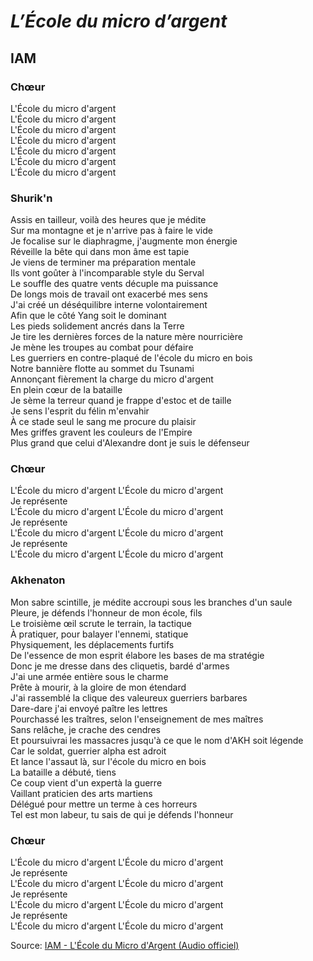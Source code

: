 # *L’École du micro d’argent*
## IAM

### Chœur


L'École du micro d'argent   
L'École du micro d'argent  
L'École du micro d'argent  
L'École du micro d'argent  
L'École du micro d'argent   
L'École du micro d'argent   
L'École du micro d'argent   


### Shurik'n

Assis en tailleur, voilà des heures que je médite\
Sur ma montagne et je n'arrive pas à faire le vide\
Je focalise sur le diaphragme, j'augmente mon énergie\
Réveille la bête qui dans mon âme est tapie\
Je viens de terminer ma préparation mentale\
Ils vont goûter à l'incomparable style du Serval\
Le souffle des quatre vents décuple ma puissance\
De longs mois de travail ont exacerbé mes sens\
J'ai créé un déséquilibre interne volontairement\
Afin que le côté Yang soit le dominant\
Les pieds solidement ancrés dans la Terre\
Je tire les dernières forces de la nature mère nourricière\
Je mène les troupes au combat pour défaire\
Les guerriers en contre-plaqué de l'école du micro en bois\
Notre bannière flotte au sommet du Tsunami\
Annonçant fièrement la charge du micro d'argent\
En plein cœur de la bataille\
Je sème la terreur quand je frappe d'estoc et de taille\
Je sens l'esprit du félin m'envahir\
À ce stade seul le sang me procure du plaisir\
Mes griffes gravent les couleurs de l'Empire\
Plus grand que celui d'Alexandre dont je suis le défenseur

### Chœur

L'École du micro d'argent L'École du micro d'argent\
Je représente\
L'École du micro d'argent L'École du micro d'argent\
Je représente\
L'École du micro d'argent L'École du micro d'argent\
Je représente\
L'École du micro d'argent L'École du micro d'argent

### Akhenaton

Mon sabre scintille, je médite accroupi sous les branches d'un saule\
Pleure, je défends l'honneur de mon école, fils\
Le troisième œil scrute le terrain, la tactique\
À pratiquer, pour balayer l'ennemi, statique\
Physiquement, les déplacements furtifs\
De l'essence de mon esprit élabore les bases de ma stratégie\
Donc je me dresse dans des cliquetis, bardé d'armes\
J'ai une armée entière sous le charme\
Prête à mourir, à la gloire de mon étendard\
J'ai rassemblé la clique des valeureux guerriers barbares\
Dare-dare j'ai envoyé paître les lettres\
Pourchassé les traîtres, selon l'enseignement de mes maîtres\
Sans relâche, je crache des cendres\
Et poursuivrai les massacres jusqu'à ce que le nom d'AKH soit légende\
Car le soldat, guerrier alpha est adroit\
Et lance l'assaut là, sur l'école du micro en bois\
La bataille a débuté, tiens\
Ce coup vient d'un expertà la guerre\
Vaillant praticien des arts martiens\
Délégué pour mettre un terme à ces horreurs\
Tel est mon labeur, tu sais de qui je défends l'honneur



### Chœur

L'École du micro d'argent L'École du micro d'argent\
Je représente\
L'École du micro d'argent L'École du micro d'argent\
Je représente\
L'École du micro d'argent L'École du micro d'argent\
Je représente\
L'École du micro d'argent L'École du micro d'argent


Source: [IAM - L'École du Micro d'Argent (Audio officiel)](https://www.youtube.com/watch?v=x4uHgwHdXOA)